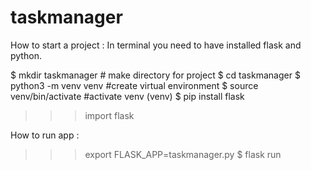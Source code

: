 # taskmanager

How to start a project :
In terminal you need to have installed flask and python.

$ mkdir taskmanager # make directory for project
$ cd taskmanager
$ python3 -m venv venv #create virtual environment
$ source venv/bin/activate #activate venv
(venv) $ pip install flask
>>> import flask

How to run app :

>>> export FLASK_APP=taskmanager.py
$ flask run

